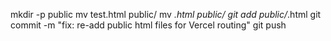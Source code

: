 mkdir -p public
mv test.html public/
mv *.html public/
git add public/*.html
git commit -m "fix: re-add public html files for Vercel routing"
git push
 
